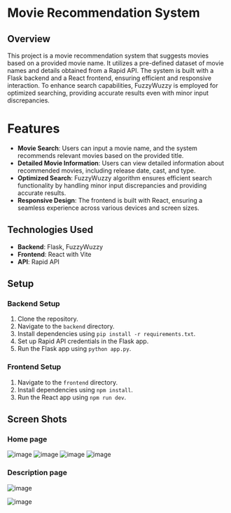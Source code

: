 # Movie Recommendation System

## Overview

This project is a movie recommendation system that suggests movies based on a provided movie name. It utilizes a pre-defined dataset of movie names and details obtained from a Rapid API. The system is built with a Flask backend and a React frontend, ensuring efficient and responsive interaction. To enhance search capabilities, FuzzyWuzzy is employed for optimized searching, providing accurate results even with minor input discrepancies.



# Features
- **Movie Search**: Users can input a movie name, and the system recommends relevant movies based on the provided title.
- **Detailed Movie Information**: Users can view detailed information about recommended movies, including release date, cast, and type.
- **Optimized Search**: FuzzyWuzzy algorithm ensures efficient search functionality by handling minor input discrepancies and providing accurate results.
- **Responsive Design**: The frontend is built with React, ensuring a seamless experience across various devices and screen sizes.



## Technologies Used
- **Backend**: Flask, FuzzyWuzzy
- **Frontend**: React with Vite
- **API**: Rapid API

## Setup
### Backend Setup
1. Clone the repository.
2. Navigate to the `backend` directory.
3. Install dependencies using `pip install -r requirements.txt`.
4. Set up Rapid API credentials in the Flask app.
5. Run the Flask app using `python app.py`.

### Frontend Setup
1. Navigate to the `frontend` directory.
2. Install dependencies using `npm install`.
3. Run the React app using `npm run dev`.

   
## Screen Shots
### Home page
![image](https://github.com/Eldhosee/Movie-recommder/assets/89120135/8baff065-c394-4d9e-b8c2-11bb99634953)
![image](https://github.com/Eldhosee/Movie-recommder/assets/89120135/e2244fb9-4a71-4a9c-a93e-1a60ea1f9de4)
![image](https://github.com/Eldhosee/Movie-recommder/assets/89120135/726192ab-c9f7-477e-91ba-15653fc4e6ef)
![image](https://github.com/Eldhosee/Movie-recommder/assets/89120135/ea83be25-264d-47b7-9641-0f9e495e0273)

### Description page
![image](https://github.com/Eldhosee/Movie-recommder/assets/89120135/d746c989-3671-493a-8336-5ed1b2e6a335)

![image](https://github.com/Eldhosee/Movie-recommder/assets/89120135/1f2e6805-0102-4d37-b76a-f83c765a38fa)

